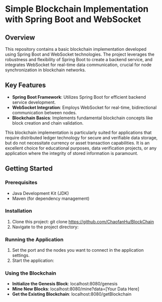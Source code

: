 # Simple Blockchain Implementation with Spring Boot and WebSocket

## Overview
This repository contains a basic blockchain implementation developed using Spring Boot and WebSocket technologies. The project leverages the robustness and flexibility of Spring Boot to create a backend service, and integrates WebSocket for real-time data communication, crucial for node synchronization in blockchain networks.

## Key Features
- **Spring Boot Framework**: Utilizes Spring Boot for efficient backend service development.
- **WebSocket Integration**: Employs WebSocket for real-time, bidirectional communication between nodes.
- **Blockchain Basics**: Implements fundamental blockchain concepts like block creation and chain validation.

This blockchain implementation is particularly suited for applications that require distributed ledger technology for secure and verifiable data storage, but do not necessitate currency or asset transaction capabilities. It is an excellent choice for educational purposes, data verification projects, or any application where the integrity of stored information is paramount.

## Getting Started

### Prerequisites
- Java Development Kit (JDK)
- Maven (for dependency management)

### Installation
1. Clone this project:
git clone https://github.com/ChaofanHu/BlockChain
2. Navigate to the project directory:

### Running the Application
1. Set the port and the nodes you want to connect in the application settings.
2. Start the application:


### Using the Blockchain
- **Initialize the Genesis Block**:
localhost:8080/genesis
- **Mine New Blocks**:
localhost:8080/mine?data=[Your Data Here]
- **Get the Existing Blockchain**:
localhost:8080/getBlockchain


